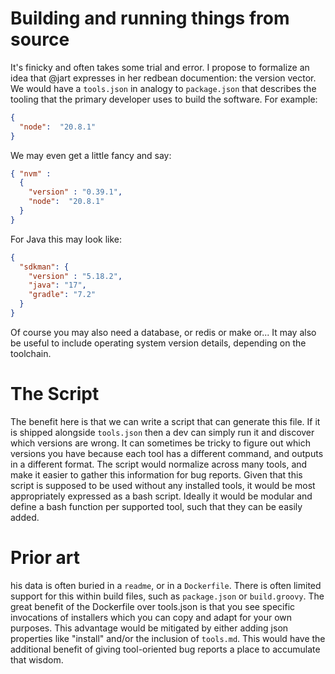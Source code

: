 # Building and running things from source
It's finicky and often takes some trial and error.
I propose to formalize an idea that @jart expresses in her redbean documention: the version vector.
We would have a `tools.json` in analogy to `package.json` that describes the tooling that the primary developer uses to build the software. For example:

```json
{
  "node":  "20.8.1"
}
```
We may even get a little fancy and say:

```json
{ "nvm" :
  {
    "version" : "0.39.1",
    "node":  "20.8.1"
  }
}
```
For Java this may look like:
```json
{
  "sdkman": {
    "version" : "5.18.2",
    "java": "17",
    "gradle": "7.2"
  }
}
```
Of course you may also need a database, or redis or make or...
It may also be useful to include operating system version details, depending on the toolchain.

# The Script
The benefit here is that we can write a script that can generate this file.
If it is shipped alongside `tools.json` then a dev can simply run it and discover which versions are wrong.
It can sometimes be tricky to figure out which versions you have because each tool has a different command, and outputs in a different format.
The script would normalize across many tools, and make it easier to gather this information for bug reports.
Given that this script is supposed to be used without any installed tools, it would be most appropriately expressed as a bash script.
Ideally it would be modular and define a bash function per supported tool, such that they can be easily added.

# Prior art
his data is often buried in a `readme`, or in a `Dockerfile`.
There is often limited support for this within build files, such as `package.json` or `build.groovy`.
The great benefit of the Dockerfile over tools.json is that you see specific invocations of installers which you can copy and adapt for your own purposes.
This advantage would be mitigated by either adding json properties like "install" and/or the inclusion of `tools.md`. This would have the additional benefit of giving tool-oriented bug reports a place to accumulate that wisdom.

